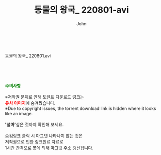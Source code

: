 ﻿---
layout: post
title:  "동물의 왕국_ 220801-avi"
author: John
categories: [ 방송/음악 ]
tags: [  ]
image:  
description: "동물의 왕국_ 220801-avi torrent 정보 공유"
toc: true
toc_sticky: true
---

<br>
<div class="view-img">
<a class="view_image" href="https://torrentmobile59.com/bbs/view_image.php?fn=%2Fdata%2Ffile%2Fmusic%2F3659260999_SNZuBlgK_068807692eb581d0e7d669bd36fc83764dcd2fb5.jpg" target="_blank"><img alt="" class="img-tag" content="https://torrentmobile59.com/data/file/music/3659260999_SNZuBlgK_068807692eb581d0e7d669bd36fc83764dcd2fb5.jpg" itemprop="image" src="https://torrentmobile59.com/data/file/music/3659260999_SNZuBlgK_068807692eb581d0e7d669bd36fc83764dcd2fb5.jpg"/></a></div><div class="view-content" itemprop="description">
<p>동물의 왕국_ 220801.avi<br/></p> </div>
    
<br><br><br>
<p data-ke-size="size16"><b><span style="color: green;">주의사항</span></b><br /><br />※저작권 문제로 인해 토렌트 다운로드 링크는<br /><b><span style="color: red;">유사 이미지</span></b>에 숨겨뒀습니다.<br />※Due to copyright issues, the torrent download link is hidden where it looks like an image.<br /><br /><b>'설마'</b>싶은 것까지 확인해 보세요.<br /><br />숨김링크 클릭 시 마그넷 나타나지 않는 것은<br />저작권으로 인한 링크만료 자료로<br />1시간 간격으로 봇에 의해 마그넷 주소 갱신됩니다.</p>
